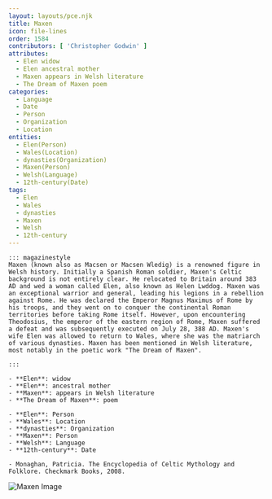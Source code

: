 ```yaml
---
layout: layouts/pce.njk
title: Maxen
icon: file-lines
order: 1584
contributors: [ 'Christopher Godwin' ]
attributes:
  - Elen widow
  - Elen ancestral mother
  - Maxen appears in Welsh literature
  - The Dream of Maxen poem
categories:
  - Language
  - Date
  - Person
  - Organization
  - Location
entities:
  - Elen(Person)
  - Wales(Location)
  - dynasties(Organization)
  - Maxen(Person)
  - Welsh(Language)
  - 12th-century(Date)
tags:
  - Elen
  - Wales
  - dynasties
  - Maxen
  - Welsh
  - 12th-century
---
```

``` tab [group1:Info]
::: magazinestyle
Maxen (known also as Macsen or Macsen Wledig) is a renowned figure in Welsh history. Initially a Spanish Roman soldier, Maxen's Celtic background is not entirely clear. He relocated to Britain around 383 AD and wed a woman called Elen, also known as Helen Lwddog. Maxen was an exceptional warrior and general, leading his legions in a rebellion against Rome. He was declared the Emperor Magnus Maximus of Rome by his troops, and they went on to conquer the continental Roman territories before taking Rome itself. However, upon encountering Theodosius, the emperor of the eastern region of Rome, Maxen suffered a defeat and was subsequently executed on July 28, 388 AD. Maxen's wife Elen was allowed to return to Wales, where she was the matriarch of various dynasties. Maxen has been mentioned in Welsh literature, most notably in the poetic work "The Dream of Maxen".

:::
```
``` tab [group1:Attributes]
- **Elen**: widow
- **Elen**: ancestral mother
- **Maxen**: appears in Welsh literature
- **The Dream of Maxen**: poem
```
``` tab [group1:Entities]
- **Elen**: Person
- **Wales**: Location
- **dynasties**: Organization
- **Maxen**: Person
- **Welsh**: Language
- **12th-century**: Date
```
``` tab [group1:Sources]
- Monaghan, Patricia. The Encyclopedia of Celtic Mythology and Folklore. Checkmark Books, 2008.
```
![Maxen Image](['https://upload.wikimedia.org/wikipedia/commons/8/88/Magnusmaximus10100662cng_%28obverse%29.jpg'])
